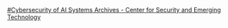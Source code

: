 [#Cybersecurity of AI Systems Archives - Center for Security and Emerging Technology](https://qi.tc/qi/116630)